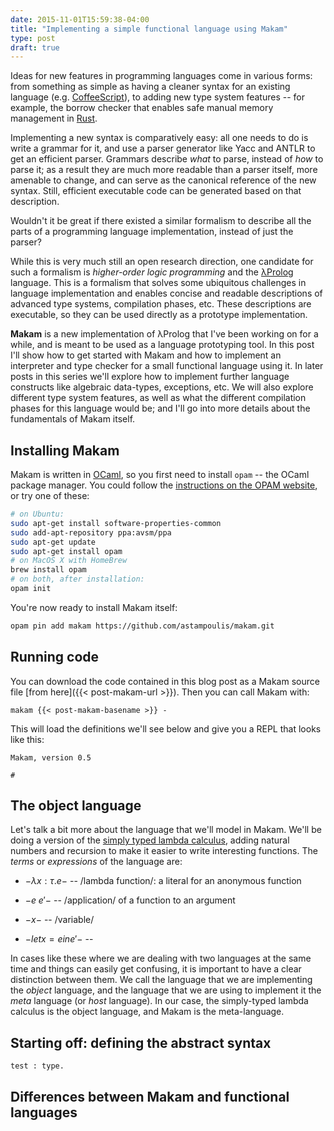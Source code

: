 ```yaml
---
date: 2015-11-01T15:59:38-04:00
title: "Implementing a simple functional language using Makam"
type: post
draft: true
---
```


Ideas for new features in programming languages come in various forms: from something as simple as
having a cleaner syntax for an existing language (e.g. [CoffeeScript](http://coffeescript.org/)), to
adding new type system features -- for example, the borrow checker that enables safe manual memory
management in [Rust](http://rust-lang.org/).

Implementing a new syntax is comparatively easy: all one needs to do is write a grammar for it, and
use a parser generator like Yacc and ANTLR to get an efficient parser. Grammars describe *what* to
parse, instead of *how* to parse it; as a result they are much more readable than a parser itself,
more amenable to change, and can serve as the canonical reference of the new syntax. Still, efficient
executable code can be generated based on that description.

Wouldn't it be great if there existed a similar formalism to describe all the parts of a programming
language implementation, instead of just the parser?

<!--more-->

While this is very much still an open research direction, one candidate for such a formalism is
*higher-order logic programming* and the [λProlog](http://www.lix.polytechnique.fr/~dale/lProlog/) language.
This is a formalism that solves some ubiquitous challenges in language implementation and enables
concise and readable descriptions of advanced type systems, compilation phases, etc. These descriptions
are executable, so they can be used directly as a prototype implementation.

**Makam** is a new implementation of λProlog that I've been working on for a while, and is meant to
be used as a language prototyping tool. In this post I'll show how to get started with Makam and how
to implement an interpreter and type checker for a small functional language using it. In later
posts in this series we'll explore how to implement further language constructs like algebraic
data-types, exceptions, etc. We will also explore different type system features, as well as what
the different compilation phases for this language would be; and I'll go into more details about the
fundamentals of Makam itself.

## Installing Makam

Makam is written in [OCaml](http://ocaml.org), so you first need to install `opam` -- the OCaml package manager.
You could follow the [instructions on the OPAM website](http://opam.ocaml.org/doc/Install.html), or try one of
these:

```bash
# on Ubuntu:
sudo apt-get install software-properties-common
sudo add-apt-repository ppa:avsm/ppa
sudo apt-get update
sudo apt-get install opam
# on MacOS X with HomeBrew
brew install opam
# on both, after installation:
opam init
```

You're now ready to install Makam itself:
```bash
opam pin add makam https://github.com/astampoulis/makam.git
```

## Running code

You can download the code contained in this blog post as a Makam source file [from here]({{< post-makam-url >}}).
Then you can call Makam with:

    makam {{< post-makam-basename >}} -

This will load the definitions we'll see below and give you a REPL that looks like this:

	Makam, version 0.5

    #

## The object language

Let's talk a bit more about the language that we'll model in Makam. We'll be doing a version of the
[simply typed lambda calculus](https://en.wikipedia.org/wiki/Simply_typed_lambda_calculus), adding
natural numbers and recursion to make it easier to write interesting functions. The *terms* or
*expressions* of the language are:

- $- \lambda x:\tau.e -$ -- /lambda function/: a literal for an anonymous function

- $- e \; e' -$ -- /application/ of a function to an argument

- $- x -$ -- /variable/ 

- $- let x = e in e' -$ -- 

In cases like these where we are dealing with two languages at the same time and things can easily
get confusing, it is important to have a clear distinction between them. We call the language that
we are implementing the *object* language, and the language that we are using to implement it the *meta*
language (or *host* language). In our case, the simply-typed lambda calculus is the object language,
and Makam is the meta-language.

## Starting off: defining the abstract syntax

```makam
test : type.
```

## Differences between Makam and functional languages
